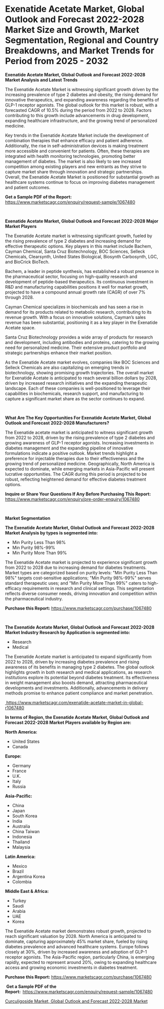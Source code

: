 <p><h1>Exenatide Acetate Market, Global Outlook and Forecast 2022-2028 Market Size and Growth, Market Segmentation, Regional and Country Breakdowns, and Market Trends for Period from 2025 -  2032</h1></p><p><strong>Exenatide Acetate Market, Global Outlook and Forecast 2022-2028 Market Analysis and Latest Trends</strong></p>
<p><p>The Exenatide Acetate Market is witnessing significant growth driven by the increasing prevalence of type 2 diabetes and obesity, the rising demand for innovative therapeutics, and expanding awareness regarding the benefits of GLP-1 receptor agonists. The global outlook for this market is robust, with a forecasted CAGR of 10.5% during the period from 2022 to 2028. Factors contributing to this growth include advancements in drug development, expanding healthcare infrastructure, and the growing trend of personalized medicine.</p><p>Key trends in the Exenatide Acetate Market include the development of combination therapies that enhance efficacy and patient adherence. Additionally, the rise in self-administration devices is making treatment more accessible and convenient for patients. Often, these therapies are integrated with health monitoring technologies, promoting better management of diabetes. The market is also likely to see increased competition among existing players and new entrants as they strive to capture market share through innovation and strategic partnerships. Overall, the Exenatide Acetate Market is positioned for substantial growth as healthcare systems continue to focus on improving diabetes management and patient outcomes.</p></p>
<p><strong>Get a Sample PDF of the Report:&nbsp;</strong> <a href="https://www.marketscagr.com/enquiry/request-sample/1067480?utm_campaign=3527&utm_medium=2&utm_source=Github&utm_content=ia&utm_term=21032025&utm_id=exenatide-acetate-market-global-outlook-and-forecast-2022-2028">https://www.marketscagr.com/enquiry/request-sample/1067480</a></p>
<p>&nbsp;</p>
<p><strong>Exenatide Acetate Market, Global Outlook and Forecast 2022-2028 Major Market Players</strong></p>
<p><p>The Exenatide Acetate market is witnessing significant growth, fueled by the rising prevalence of type 2 diabetes and increasing demand for effective therapeutic options. Key players in this market include Bachem, Cayman Chemical, Santa Cruz Biotechnology, BOC Sciences, Selleck Chemicals, Clearsynth, United States Biological, Biosynth Carbosynth, LGC, and BioCrick BioTech.</p><p>Bachem, a leader in peptide synthesis, has established a robust presence in the pharmaceutical sector, focusing on high-quality research and development of peptide-based therapeutics. Its continuous investment in R&D and manufacturing capabilities positions it well for market growth, projected to have a compound annual growth rate (CAGR) of over 7% through 2028.</p><p>Cayman Chemical specializes in biochemicals and has seen a rise in demand for its products related to metabolic research, contributing to its revenue growth. With a focus on innovative solutions, Cayman’s sales revenue has been substantial, positioning it as a key player in the Exenatide Acetate space.</p><p>Santa Cruz Biotechnology provides a wide array of products for research and development, including antibodies and proteins, catering to the growing need for personalized medicine. Their extensive product portfolio and strategic partnerships enhance their market position.</p><p>As the Exenatide Acetate market evolves, companies like BOC Sciences and Selleck Chemicals are also capitalizing on emerging trends in biotechnology, showing promising growth trajectories. The overall market for Exenatide Acetate is anticipated to reach several billion dollars by 2028, driven by increased research initiatives and the expanding therapeutic landscape. Each of these companies is well-positioned to leverage their capabilities in biochemicals, research support, and manufacturing to capture a significant market share as the sector continues to expand.</p></p>
<p>&nbsp;</p>
<p><strong>What Are The Key Opportunities For Exenatide Acetate Market, Global Outlook and Forecast 2022-2028 Manufacturers?</strong></p>
<p><p>The Exenatide acetate market is anticipated to witness significant growth from 2022 to 2028, driven by the rising prevalence of type 2 diabetes and growing awareness of GLP-1 receptor agonists. Increasing investments in diabetes management and the expanding pipeline of innovative formulations indicate a positive outlook. Market trends highlight a preference for injectable therapies due to their effectiveness and the growing trend of personalized medicine. Geographically, North America is expected to dominate, while emerging markets in Asia-Pacific will present lucrative opportunities. The CAGR during this period is projected to be robust, reflecting heightened demand for effective diabetes treatment options.</p></p>
<p><strong>Inquire or Share Your Questions If Any Before Purchasing This Report:</strong> <a href="https://www.marketscagr.com/enquiry/pre-order-enquiry/1067480?utm_campaign=3527&utm_medium=2&utm_source=Github&utm_content=ia&utm_term=21032025&utm_id=exenatide-acetate-market-global-outlook-and-forecast-2022-2028">https://www.marketscagr.com/enquiry/pre-order-enquiry/1067480</a></p>
<p>&nbsp;</p>
<p><strong>Market Segmentation</strong></p>
<p><strong>The Exenatide Acetate Market, Global Outlook and Forecast 2022-2028 Market Analysis by types is segmented into:</strong></p>
<p><ul><li>Min Purity Less Than 98%</li><li>Min Purity 98%-99%</li><li>Min Purity More Than 99%</li></ul></p>
<p><p>The Exenatide Acetate market is projected to experience significant growth from 2022 to 2028 due to increasing demand for diabetes treatments. Market types are categorized based on purity levels: "Min Purity Less Than 98%" targets cost-sensitive applications; "Min Purity 98%-99%" serves standard therapeutic uses; and "Min Purity More Than 99%" caters to high-efficacy requirements in research and clinical settings. This segmentation reflects diverse consumer needs, driving innovation and competition within the pharmaceutical industry.</p></p>
<p><strong>Purchase this Report:&nbsp;</strong><a href="https://www.marketscagr.com/purchase/1067480?utm_campaign=3527&utm_medium=2&utm_source=Github&utm_content=ia&utm_term=21032025&utm_id=exenatide-acetate-market-global-outlook-and-forecast-2022-2028">https://www.marketscagr.com/purchase/1067480</a></p>
<p>&nbsp;</p>
<p><strong>The Exenatide Acetate Market, Global Outlook and Forecast 2022-2028 Market Industry Research by Application is segmented into:</strong></p>
<p><ul><li>Research</li><li>Medical</li></ul></p>
<p><p>The Exenatide Acetate market is anticipated to expand significantly from 2022 to 2028, driven by increasing diabetes prevalence and rising awareness of its benefits in managing type 2 diabetes. The global outlook highlights growth in both research and medical applications, as research institutions explore its potential beyond diabetes treatment. Its effectiveness in weight management also boosts demand, attracting pharmaceutical developments and investments. Additionally, advancements in delivery methods promise to enhance patient compliance and market penetration.</p></p>
<p><a href="https://www.marketscagr.com/exenatide-acetate-market-in-global-r1067480?utm_campaign=3527&utm_medium=2&utm_source=Github&utm_content=ia&utm_term=21032025&utm_id=exenatide-acetate-market-global-outlook-and-forecast-2022-2028">&nbsp;https://www.marketscagr.com/exenatide-acetate-market-in-global-r1067480</a></p>
<p><strong>In terms of Region, the Exenatide Acetate Market, Global Outlook and Forecast 2022-2028 Market Players available by Region are:</strong></p>
<p>
    <p> <strong> North America: </strong>
        <ul>
            <li>United States</li>
            <li>Canada</li>
        </ul>
        </p> 
    <p> <strong> Europe: </strong>
        <ul>
            <li>Germany</li>
            <li>France</li>
            <li>U.K.</li>
            <li>Italy</li>
            <li>Russia</li>
        </ul>
        </p> 
    <p> <strong> Asia-Pacific: </strong>
        <ul>
            <li>China</li>
            <li>Japan</li>
            <li>South Korea</li>
            <li>India</li>
            <li>Australia</li>
            <li>China Taiwan</li>
            <li>Indonesia</li>
            <li>Thailand</li>
            <li>Malaysia</li>
        </ul>
        </p> 
    <p> <strong> Latin America: </strong>
        <ul>
            <li>Mexico</li>
            <li>Brazil</li>
            <li>Argentina Korea</li>
            <li>Colombia</li>
        </ul>
        </p> 
    <p> <strong> Middle East & Africa: </strong>
        <ul>
            <li>Turkey</li>
            <li>Saudi</li>
            <li>Arabia</li>
            <li>UAE</li>
            <li>Korea</li>
        </ul>
    </p>
    </p>
<p><p>The Exenatide Acetate market demonstrates robust growth, projected to reach significant valuation by 2028. North America is anticipated to dominate, capturing approximately 45% market share, fueled by rising diabetes prevalence and advanced healthcare systems. Europe follows closely at 30%, driven by increased awareness and adoption of GLP-1 receptor agonists. The Asia-Pacific region, particularly China, is emerging rapidly, expected to represent around 20%, owing to expanding healthcare access and growing economic investments in diabetes treatment.</p></p>
<p><strong>Purchase this Report: </strong><a href="https://www.marketscagr.com/purchase/1067480?utm_campaign=3527&utm_medium=2&utm_source=Github&utm_content=ia&utm_term=21032025&utm_id=exenatide-acetate-market-global-outlook-and-forecast-2022-2028">https://www.marketscagr.com/purchase/1067480</a></p>
<p>&nbsp;<strong>Get a Sample PDF of the Report:&nbsp;&nbsp;</strong><a href="https://www.marketscagr.com/enquiry/request-sample/1067480?utm_campaign=3527&utm_medium=2&utm_source=Github&utm_content=ia&utm_term=21032025&utm_id=exenatide-acetate-market-global-outlook-and-forecast-2022-2028">https://www.marketscagr.com/enquiry/request-sample/1067480</a></p>
<p><strong></strong></p>
<p><p><a href="https://github.com/boccalyver5k/Market-Research-Report-List-1/blob/main/curculigoside-market-global-outlook-and-forecast-2022-2028-market.md?utm_campaign=3527&utm_medium=2&utm_source=Github&utm_content=ia&utm_term=21032025&utm_id=exenatide-acetate-market-global-outlook-and-forecast-2022-2028">Curculigoside Market, Global Outlook and Forecast 2022-2028 Market</a></p></p>